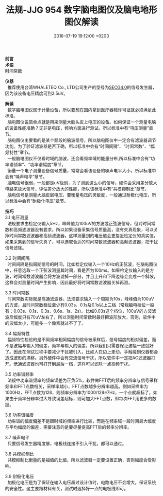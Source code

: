 ﻿---
layout: post
title:  "法规-JJG 954 数字脑电图仪及脑电地形图仪解读"
date:   2018-07-19 19:12:00 +0200
categories: standard
---
**前言**  
**术语**  
时间常数  

**仪器**  
&nbsp;&nbsp;推荐使用台湾WHALETEQ Co., LTD公司生产的型号为[SECG4.0]的信号发生器，因为该设备电压精度可到2.5uV。  

[SECG4.0]:https://dev.i-playful.com/17-11-01_whaleteq/cn/Products/Detail/18/SECG%204.0#tag=proOverview
**解读**  
&nbsp;&nbsp;数字脑电图仪属于计量设备，所以要想在国内拿到医疗器械许可证就必须满足此标准。  
&nbsp;&nbsp;脑电图仪说简单点就是用来测量大脑头皮上电压的设备。如何保证一个测量电脑的设备性能准确？无非是电压，频响方面进行测试。所以标准中有“电压测量”章节。  
&nbsp;&nbsp;脑电图仪主要看的是某个频段的脑波信号，所以脑电图仪中一定会有滤波器调节功能。为了验证滤波器是否正确，所以标准中会有“时间间隔”、"时间常数"、“幅频特性”章节。  
&nbsp;&nbsp;一般脑电图仪不仅看时域的脑波，还会看频率域的能量分布,所以标准中会有“功率谱频率”、“功率谱幅度”章节。  
&nbsp;&nbsp;衡量一个电子测量设备信号质量，常常会看该设备的噪声电平大小，所以标准中会有“噪声电平”章节。  
&nbsp;&nbsp;脑电信号很弱，一般都是uV级别，为了测到这么小的信号，硬件会采用差分放大电路来放大信号，评估差分放大的性能，所以该标准中有“共模抑制比”章节。  
&nbsp;&nbsp;脑电信号是测量大脑皮层电压，要衡量电压的灵敏度，一般通过耐极化电压，所以标准中会有“耐极化电压”章节。

**技巧**  
3.1 电压测量  
&nbsp;&nbsp;法规要求由检定仪输入5Hz，峰峰值为100uV的方波或正弦波信号，但对时间常数和高频滤波器没有要求。所以如果设备采集信号质量高，没有失真现象，可以关掉时间常数滤波器和高频滤波器，这样测量到的电压值会更接近检定仪的真实值。如果采集到的信号失真了，可以选取合适的时间常数滤波器和高频滤波器，把干扰信号滤除。  

3.2 时间间隔  
&nbsp;&nbsp;时间间隔是指周期信号的时间，比如检定仪输入一个10Hz的正弦波，在脑电图仪中，任意选取一个正弦波测量其时间，看是否为100ms。如果检定仪输入的是方波，时间常数滤波器会将方波滤掉一部分，并且上升和下降边缘会变成一个斜坡，这样会对测量时间产生影响，因此最好将时间常数滤波器关掉再测。  

3.3 时间常数  
&nbsp;&nbsp;时间常数实际就是高通滤波器。法规要求输入一个周期为10s，峰峰值为100uV的方波，且时间常数档位至少有0.03s、0.1s及0.1s以上三档（常规脑电档位一般有：0.03s、0.1s、0.3s、0.6s、1s、2s）。比如0.03s这个档位，100uV的方波滤波后幅度只有70uV左右了，所以测量时间常数时最好把波形放大，否则，软件中的波幅太小，可能多一个像素就过不了了。

3.4 幅频特性  
&nbsp;&nbsp;幅频特性检验的是不同频率相同幅度的信号被采样后，信号幅度的相对偏差，而不是波幅与输入的偏差，频率与输入的偏差，所以我们只需要保证波幅一致就好了。因此在测试过程中要减少干扰被引入，比如人在边上走动，手触碰到仪器都会造成波形的漂移。另外硬件中会有交流信号干扰，所以软件中一定把AC滤波器打开。低通滤波器也可打开到最后一档，这样可以滤除一点高频干扰。  

3.5 功率谱频率  
&nbsp;&nbsp;法规中功率谱频率的频率误差为正负5%，软件做FFT后的频率分辨率与信号采样频率和FFT点数相关，采样率越小，FFT点数越多分辨率越高。例如采样率为1000Hz，FFT点数为128，则频率分辨率为1000/128≈7Hz，一个点就超标了。如果由于频率分辨率过大导致误差超标，则可加大FFT点数，即每次FFT用更多的数据。

3.6 功率谱幅度  
&nbsp;&nbsp;功率谱的幅度偏差不是跟时域的频率进行比较，而是在频率域一段时间最大幅度与平均幅度的偏差，需要注意的是要尽量提高FFT后的频率分辨率。  

3.7 噪声电平  
&nbsp;&nbsp;只要信号发生器精度够，电极线连接不引入干扰，都可以通过。  

3.8 共模抑制比  
&nbsp;&nbsp;共模抑制比衡量的是福值的比值，所以滤波器一定要设置正确，否则幅度会受影响。  

3.9 耐极化电压  
&nbsp;&nbsp;加极化电压是为了保证在输入电压超过设计值时，电路电压不会增大，保证系统的安全性。这主要跟材料有关，测试时选择好一点的电极线即可。
